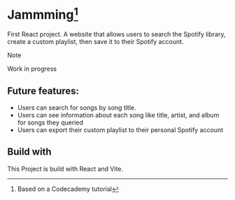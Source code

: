 # Jammming[^1]

First React project.
A website that allows users to search the Spotify library, create a custom playlist, then save it to their Spotify account.

> [!NOTE]
> Work in progress

## Future features:

- Users can search for songs by song title.
- Users can see information about each song like title, artist, and album for songs they queried
- Users can export their custom playlist to their personal Spotify account

## Build with

This Project is build with React and Vite. 

[^1]: Based on a Codecademy tutorial

